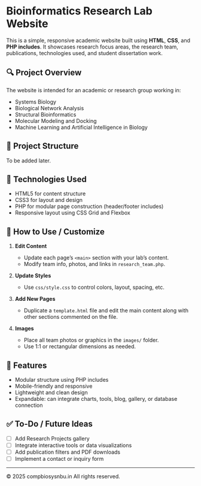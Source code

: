 # Bioinformatics Research Lab Website

This is a simple, responsive academic website built using **HTML**, **CSS**, and **PHP includes**. It showcases research focus areas, the research team, publications, technologies used, and student dissertation work.

## 🔍 Project Overview

The website is intended for an academic or research group working in:
- Systems Biology
- Biological Network Analysis
- Structural Bioinformatics
- Molecular Modeling and Docking
- Machine Learning and Artificial Intelligence in Biology

## 📁 Project Structure

To be added later.


## 🧰 Technologies Used

- HTML5 for content structure
- CSS3 for layout and design
- PHP for modular page construction (header/footer includes)
- Responsive layout using CSS Grid and Flexbox

## 📝 How to Use / Customize

1. **Edit Content**
   - Update each page’s `<main>` section with your lab’s content.
   - Modify team info, photos, and links in `research_team.php`.

2. **Update Styles**
   - Use `css/style.css` to control colors, layout, spacing, etc.

3. **Add New Pages**
   - Duplicate a `template.html` file and edit the main content along with other sections commented on the file.

4. **Images**
   - Place all team photos or graphics in the `images/` folder.
   - Use 1:1 or rectangular dimensions as needed.

## 🚀 Features

- Modular structure using PHP includes
- Mobile-friendly and responsive
- Lightweight and clean design
- Expandable: can integrate charts, tools, blog, gallery, or database connection

## ✅ To-Do / Future Ideas

- [ ] Add Research Projects gallery
- [ ] Integrate interactive tools or data visualizations
- [ ] Add publication filters and PDF downloads
- [ ] Implement a contact or inquiry form

---

© 2025 compbiosysnbu.in All rights reserved.

